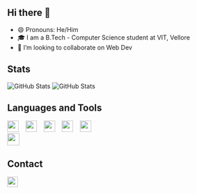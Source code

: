 ## Hi there 👋

- 😄 Pronouns: He/Him
- 🎓 I am a B.Tech - Computer Science student at VIT, Vellore
- 👯 I’m looking to collaborate on Web Dev 


## Stats
![GitHub Stats](https://github-readme-stats.vercel.app/api?username=Maitrey1111&theme=radical)
![GitHub Stats](https://github-readme-stats.vercel.app/api/top-langs/?username=Maitrey1111&show_icons=true&theme=radical)



## Languages and Tools
<img src = "https://img.shields.io/badge/-HTML 5-e34f26?logo=html5&logoColor=fff" height="26px" href="https://github.com/Maitrey1111/"> &nbsp; <img/>
<img src = "https://img.shields.io/badge/-CSS 3-1572B6?logo=css3&logoColor=fff" height="26px"> &nbsp; <img/>
<img src = "https://img.shields.io/badge/-JavaScript-F7DF1E?logo=javascript&logoColor=000" height="26px"> &nbsp; <img/>
<img src = "https://img.shields.io/badge/-React JS-61DAFB?logo=react&logoColor=fff" height="26px"> &nbsp; <img/>
<img src = "https://img.shields.io/badge/-Firebase-FFCA28?logo=firebase&logoColor=fff" height="26px"><img/> <br>
<img src = "https://img.shields.io/badge/-Flask-FFCA28?logo=flask&logoColor=000" height="28px"><img/>

## Contact
<a href="https://www.linkedin.com/in/maitrey-bhute-a82173208"> 
  <img src = "https://img.shields.io/badge/-LinkedIn-0A66C2?logo=linkedin&logoColor=fff" height="24px"><img/>
</a>


<!--
**Maitrey1111/Maitrey1111** is a ✨ _special_ ✨ repository because its `README.md` (this file) appears on your GitHub profile.

Here are some ideas to get you started:

- 🔭 I’m currently working on ...
- 🌱 I’m currently learning ...
- 👯 I’m looking to collaborate on ...
- 🤔 I’m looking for help with ...
- 💬 Ask me about ...
- 📫 How to reach me: ...
- 😄 Pronouns: ...
- ⚡ Fun fact: ...



### B.Tech (Computer Science) at VIT, Vellore '24

- 🌱 I’m currently learning Backend Web Dev
- 👯 I’m looking to collaborate on Web Dev (Frontend)
- 🤔 I’m looking for help with Backend Web Dev

### Stats
![GitHub Stats](https://github-readme-stats.vercel.app/api?username=Maitrey1111&theme=radical)
https://simpleicons.org/

### Profile Views
![Profile View Counter](https://komarev.com/ghpvc/?username=Maitrey1111)

### Contributors
![GitHub Contributors Image](https://contrib.rocks/image?repo=Maitrey1111/Yuvamarathi)

-->

